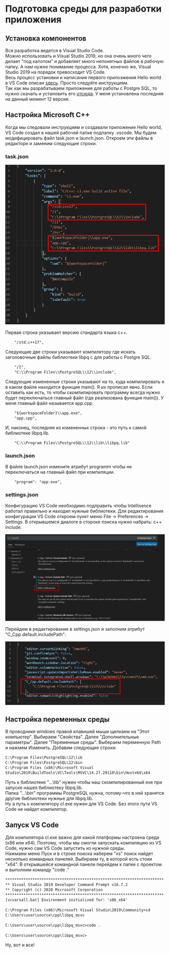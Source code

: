 # Подготовка среды для разработки приложения
## Установка компонентов
Вся разработка ведется в Visual Studio Code.  
Можно использовать и Visual Studio 2019, но она очень много чего делает "под капотом" и добавляет много непонятных файлов в рабочую папку. А нам нужно понимание процесса. Хотя, конечно же, Visual Studio 2019 на порядок превосходит VS Code.  
Весь процесс установки и написания первого прилоэжения Hello world в VS Code описан [здесь](https://code.visualstudio.com/docs/cpp/config-msvc). Просто следуйте инструкциям.  
Так как мы разрабатываем приложение для работы с Postgre SQL, то нужно скачать и установить его [отсюда](https://www.enterprisedb.com/downloads/postgres-postgresql-downloads). У меня установлена последняя на данный момент 12 версия.

## Настройка Microsoft C++
Когда мы следовали инструкциям и создавали приложение Hello world, VS Code создал в нашей рабочей папке подпапку .vscode. Мы будем модифицировать файл task.json и launch.json. Откроем эти файлы в редакторе и заменим следующие строки.
### task.json
![task.json](../img/task_json_cl_exe.png)

Первая строка указывает версию стандарта языка с++.
```
    "/std:c++17",
```
Следующие две строки указывают компилятору где искать заголовочные файлы библиотеки libpq с для работы с Postgre SQL.
```
    "/I",
    "C:\\Program Files\\PostgreSQL\\12\\include",
```
Следующие измененные строки указывают на то, куда компилировать и в каком файле находится функция main(). Я их прописал явно. Если оставить как есть, то чтобы скомпилировать программу всегда нужно будет переключаться главный файл (где реализована функция main()). У меня главный файл называется app.cpp.
```
    "${workspaceFolder}\\app.exe",
    "app.cpp",
```
И, наконец, последняя из измененных строка - это путь к самой библиотеке libpq.lib.
```
    "C:\\Program Files\\PostgreSQL\\12\\lib\\libpq.lib"
```
### launch.json
В файле launch.json измените атрибут programm чтобы не переключаться на главный файл при компиляции.
```
    "program": "app.exe",
```

### settings.json
Конфигурацию VS Code необходимо подправить чтобы Intellisence работал правильно и находил нужные библиотеки.
Для редактирования конфигурации VS Code откроем пункт меню File -> Preferences -> Settings. В открывшемся диалоге в стороке поиска нужно набрать: c++ include.  

![settingsUI.json](../img/settings_UI.png)  

Перейдем в редактирование в settings.json и заполним атрибут "C_Cpp.default.includePath":  

![settings.json](../img/settings_json_include.png)

## Настройка переменных среды
В проводнике windows правой клавишей мыши щелкаем на "Этот компьютер". Выбираем "Свойства". Далее "Дополнительные параметры". Далее "Переменные среды". Выбераем переменную Path и нажмем Изменить. Добавим следующие строки:
```
C:\Program Files\PostgreSQL\12\lib
C:\Program Files\PostgreSQL\12\bin
C:\Program Files (x86)\Microsoft Visual Studio\2019\BuildTools\VC\Tools\MSVC\14.27.29110\bin\Hostx64\x64
```
Путь к библиотеке "...\lib" нужен чтобы наш скомпилированный exe при запуске нашел библиотеку libpq.lib.  
Папка "...\bin" программы PostgreSQL нужна, потому-что в ней хранятся другие библиотеки нужные для libpq.lib.  
Ну а путь к компилятору cl.exe нужен для VS Code. Без этого пути VS Code не найдет компилятор.

## Запуск VS Code
Для компилятора cl.exe важно для какой платформы настроена среда (x86 или x64). Поэтому, чтобы мы смогли запускать компиляцию из VS Code, нужно сам VS Code запустить из нужной среды.  
Нажмаем меню Пуск и в строке поиска наберем "vs" поиск найдет несколько командных панелей. Выбираем ту, в которой есть стоки "x64". В открывшейся командной панели перейдем к папке с проектом и выполним команду "code ."
```
**********************************************************************
** Visual Studio 2019 Developer Command Prompt v16.7.2
** Copyright (c) 2020 Microsoft Corporation
**********************************************************************
[vcvarsall.bat] Environment initialized for: 'x86_x64'

C:\Program Files (x86)\Microsoft Visual Studio\2019\Community>cd C:\Users\user\source\cpp\libpq_msvc

C:\Users\user\source\cpp\libpq_msvc>code .

C:\Users\user\source\cpp\libpq_msvc>
```

Ну, вот и все!


